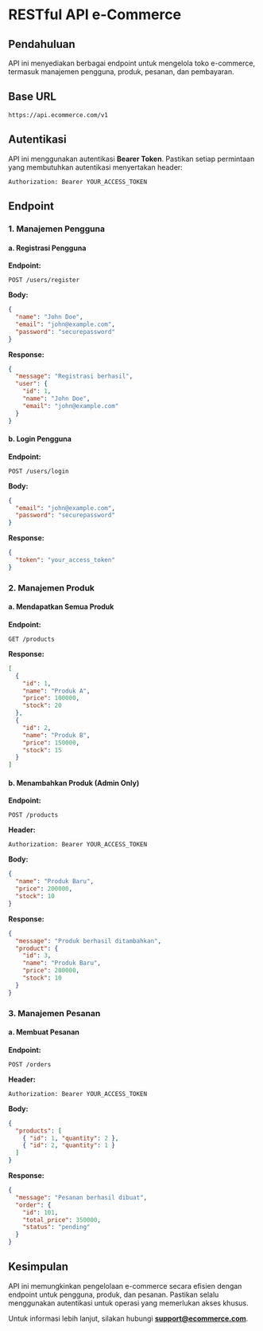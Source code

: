 # RESTful API e-Commerce

## Pendahuluan
API ini menyediakan berbagai endpoint untuk mengelola toko e-commerce, termasuk manajemen pengguna, produk, pesanan, dan pembayaran.

## Base URL
```
https://api.ecommerce.com/v1
```

## Autentikasi
API ini menggunakan autentikasi **Bearer Token**. Pastikan setiap permintaan yang membutuhkan autentikasi menyertakan header:
```
Authorization: Bearer YOUR_ACCESS_TOKEN
```

## Endpoint

### 1. Manajemen Pengguna
#### a. Registrasi Pengguna
**Endpoint:**
```
POST /users/register
```
**Body:**
```json
{
  "name": "John Doe",
  "email": "john@example.com",
  "password": "securepassword"
}
```
**Response:**
```json
{
  "message": "Registrasi berhasil",
  "user": {
    "id": 1,
    "name": "John Doe",
    "email": "john@example.com"
  }
}
```

#### b. Login Pengguna
**Endpoint:**
```
POST /users/login
```
**Body:**
```json
{
  "email": "john@example.com",
  "password": "securepassword"
}
```
**Response:**
```json
{
  "token": "your_access_token"
}
```

### 2. Manajemen Produk
#### a. Mendapatkan Semua Produk
**Endpoint:**
```
GET /products
```
**Response:**
```json
[
  {
    "id": 1,
    "name": "Produk A",
    "price": 100000,
    "stock": 20
  },
  {
    "id": 2,
    "name": "Produk B",
    "price": 150000,
    "stock": 15
  }
]
```

#### b. Menambahkan Produk (Admin Only)
**Endpoint:**
```
POST /products
```
**Header:**
```
Authorization: Bearer YOUR_ACCESS_TOKEN
```
**Body:**
```json
{
  "name": "Produk Baru",
  "price": 200000,
  "stock": 10
}
```
**Response:**
```json
{
  "message": "Produk berhasil ditambahkan",
  "product": {
    "id": 3,
    "name": "Produk Baru",
    "price": 200000,
    "stock": 10
  }
}
```

### 3. Manajemen Pesanan
#### a. Membuat Pesanan
**Endpoint:**
```
POST /orders
```
**Header:**
```
Authorization: Bearer YOUR_ACCESS_TOKEN
```
**Body:**
```json
{
  "products": [
    { "id": 1, "quantity": 2 },
    { "id": 2, "quantity": 1 }
  ]
}
```
**Response:**
```json
{
  "message": "Pesanan berhasil dibuat",
  "order": {
    "id": 101,
    "total_price": 350000,
    "status": "pending"
  }
}
```

## Kesimpulan
API ini memungkinkan pengelolaan e-commerce secara efisien dengan endpoint untuk pengguna, produk, dan pesanan. Pastikan selalu menggunakan autentikasi untuk operasi yang memerlukan akses khusus.

Untuk informasi lebih lanjut, silakan hubungi **support@ecommerce.com**.
